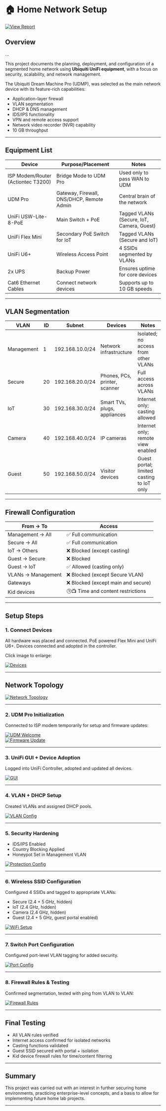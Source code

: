 # 🏠 Home Network Setup

[![View Report](https://img.shields.io/badge/PDF_Report-View-blue?logo=adobeacrobatreader&style=for-the-badge)](./Home_Network_Infrastructure_Professional.pdf)

## Overview
...

This project documents the planning, deployment, and configuration of a segmented home network using **Ubiquiti UniFi equipment**, with a focus on security, scalability, and network management.

The Ubiquiti Dream Machine Pro (UDMP), was selected as the main network device with its feature-rich capabilities:
- Application-layer firewall
- VLAN segmentation
- DHCP & DNS management
- IDS/IPS functionality
- VPN and remote access support
- Network video recorder (NVR) capability
- 10 GB throughput

---

## Equipment List

| Device                             | Purpose/Placement                                  | Notes                                      |
|------------------------------------|----------------------------------------------------|--------------------------------------------|
| ISP Modem/Router (Actiontec T3200) | Bridge Mode to UDM Pro                             | Used only to pass WAN to UDM               |
| UDM Pro                            | Gateway, Firewall, DNS/DHCP, Remote Admin          | Central brain of the network               |
| UniFi USW-Lite-8-PoE               | Main Switch + PoE                                  | Tagged VLANs (Secure, IoT, Camera, Guest)  |
| UniFi Flex Mini                    | Secondary PoE Switch for IoT                       | Tagged VLANs (Secure and IoT)              |
| UniFi U6+                          | Wireless Access Point                              | 4 SSIDs segmented by VLANs                 |
| 2x UPS                             | Backup Power                                       | Ensures uptime for core devices            |
| Cat6 Ethernet Cables               | Connect network devices                            | Supports up to 10 GB speeds                |

---

## VLAN Segmentation

| VLAN       | ID  | Subnet              | Devices                        | Notes                                      |
|------------|-----|---------------------|--------------------------------|--------------------------------------------|
| Management | 1  | 192.168.10.0/24     | Network infrastructure         | Isolated; no access from other VLANs       |
| Secure     | 20  | 192.168.20.0/24     | Phones, PCs, printer, scanner  | Full access across VLANs                   |
| IoT        | 30  | 192.168.30.0/24     | Smart TVs, plugs, appliances   | Internet only; casting allowed             |
| Camera     | 40  | 192.168.40.0/24     | IP cameras                     | Internet only; remote view enabled         |
| Guest      | 50  | 192.168.50.0/24     | Visitor devices                | Guest portal; limited casting to IoT only  |

---

## Firewall Configuration

| From → To         | Access                          |
|-------------------|---------------------------------|
| Management → All  | ✅ Full communication            |
| Secure → All      | ✅ Full communication            |
| IoT → Others      | ❌ Blocked (except casting)      |
| Guest → Secure    | ❌ Blocked                       |
| Guest → IoT       | ✅ Allowed (casting only)        |
| VLANs → Management| ❌ Blocked (except Secure VLAN)  |
| Gateways          | ❌ Blocked (except main and secure)|
| Kid devices       | 🕒📺 Time and content restrictions |

---

## Setup Steps

### 1. Connect Devices

All hardware was placed and connected. PoE powered Flex Mini and UniFi U6+. Devices connected and adopted in the controller.

Click image to enlarge:

[![Devices](./images/Network_devices.JPG)](./images/Network_devices.JPG)

---

## Network Topology

[![Network Topology](./images/Network_topology.jpg)](./images/Network_topology.jpg)

---

### 2. UDM Pro Initialization

Connected to ISP modem temporarily for setup and firmware updates:

[![UDM Welcome](./images/UDMP_Welcome_screen.jpg)](./images/UDMP_Welcome_screen.jpg)  
[![Firmware Update](./images/UDM_Firmware_update.jpg)](./images/UDM_Firmware_update.jpg)

---

### 3. UniFi GUI + Device Adoption

Logged into UniFi Controller, adopted and updated all devices.

[![GUI](./images/UPM_GUI.jpg)](./images/UPM_GUI.jpg)

---

### 4. VLAN + DHCP Setup

Created VLANs and assigned DHCP pools.

[![VLAN Config](./images/UDM_VLAN_setup.jpg)](./images/UDM_VLAN_setup.jpg)

---

### 5. Security Hardening

- IDS/IPS Enabled  
- Country Blocking Applied  
- Honeypot Set in Management VLAN

[![Protection Config](./images/UDM_Protection_Config.jpg)](./images/UDM_Protection_Config.jpg)

---

### 6. Wireless SSID Configuration

Configured 4 SSIDs and tagged to appropriate VLANs:
- Secure (2.4 + 5 GHz, hidden)
- IoT (2.4 GHz, hidden)
- Camera (2.4 GHz, hidden)
- Guest (2.4 + 5 GHz, guest portal enabled)

[![WiFi Setup](./images/UDM_wifi_setup.jpg)](./images/UDM_wifi_setup.jpg)

---

### 7. Switch Port Configuration

Configured port-level VLAN tagging for added security.

[![Port Config](./images/Network_devices_port_config.jpg)](./images/Network_devices_port_config.jpg)

---

### 8. Firewall Rules & Testing

Confirmed segmentation, tested with ping from VLAN to VLAN:

[![Firewall Rules](./images/UDM_firewall_rules_LAN.jpg)](./images/UDM_firewall_rules_LAN.jpg)

---

## Final Testing

- All VLAN rules verified
- Internet access confirmed for isolated networks
- Casting functions validated
- Guest SSID secured with portal + isolation
- Kid device firewall rules for time/content filtering

---

## Summary

This project was carried out with an interest in further securing home environments, practicing enterprise-level concepts, and a basis to allow for implementing future home lab projects.  

---
